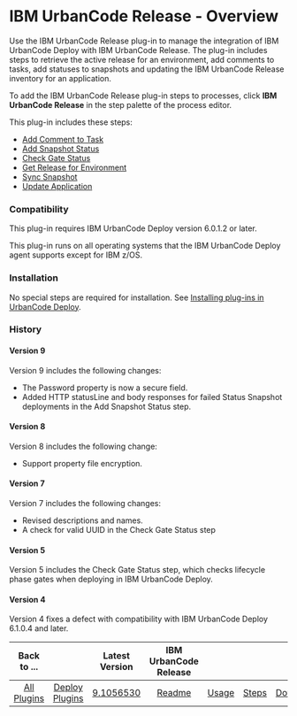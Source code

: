 
# IBM UrbanCode Release - Overview

Use the IBM UrbanCode Release plug-in to manage the integration of IBM UrbanCode Deploy with IBM UrbanCode Release. The plug-in includes steps to retrieve the active release for an environment, add comments to tasks, add statuses to snapshots and updating the IBM UrbanCode Release inventory for an application.

To add the IBM UrbanCode Release plug-in steps to processes, click **IBM UrbanCode Release** in the step palette of the process editor.

This plug-in includes these steps:

* [Add Comment to Task](#install_application " Add Comment to Task")
* [Add Snapshot Status](#add_snap_shot_status "Add Snapshot Status")
* [Check Gate Status](#check_gate_status "Check Gate Status")
* [Get Release for Environment](#get_release_for_environment "Get Release for Environment")
* [Sync Snapshot](#sync_snapshot "Sync Snapshot Status")
* [Update Application](#update_application "Update Application")

### Compatibility

This plug-in requires IBM UrbanCode Deploy version 6.0.1.2 or later.

This plug-in runs on all operating systems that the IBM UrbanCode Deploy agent supports except for IBM z/OS.

### Installation

No special steps are required for installation. See [Installing plug-ins in UrbanCode Deploy](https://community.ibm.com/community/user/wasdevops/blogs/laurel-dickson-bull1/2022/06/13/install-plugins "Installing plug-ins in UrbanCode Deploy").

### History

#### Version 9

Version 9 includes the following changes:

* The Password property is now a secure field.
* Added HTTP statusLine and body responses for failed Status Snapshot deployments in the Add Snapshot Status step.

#### Version 8

Version 8 includes the following change:

* Support property file encryption.

#### Version 7

Version 7 includes the following changes:

* Revised descriptions and names.
* A check for valid UUID in the Check Gate Status step

#### Version 5

Version 5 includes the Check Gate Status step, which checks lifecycle phase gates when deploying in IBM UrbanCode Deploy.

#### Version 4

Version 4 fixes a defect with compatibility with IBM UrbanCode Deploy 6.1.0.4 and later.


|Back to ...||Latest Version|IBM UrbanCode Release ||||
| :---: | :---: | :---: | :---: | :---: | :---: | :---: |
|[All Plugins](../../index.md)|[Deploy Plugins](../README.md)|[9.1056530](https://raw.githubusercontent.com/UrbanCode/IBM-UCD-PLUGINS/main/files/ucr-plugin/ucr-plugin-9.1056530.zip)|[Readme](README.md)|[Usage](usage.md)|[Steps](steps.md)|[Downloads](downloads.md)|
